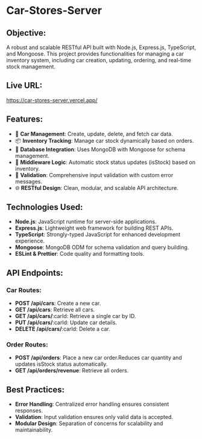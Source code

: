 # Car-Stores-Server

## Objective:

A robust and scalable RESTful API built with Node.js, Express.js, TypeScript, and Mongoose. This project provides functionalities for managing a car inventory system, including car creation, updating, ordering, and real-time stock management.

## Live URL:

https://car-stores-server.vercel.app/

## Features:

- 🚗 **Car Management**: Create, update, delete, and fetch car data.
- 📦 **Inventory Tracking**: Manage car stock dynamically based on orders.
- 💾 **Database Integration**: Uses MongoDB with Mongoose for schema management.
- 🔧 **Middleware Logic**: Automatic stock status updates (isStock) based on inventory.
- 📜 **Validation**: Comprehensive input validation with custom error messages.
- 🌐 **RESTful Design**: Clean, modular, and scalable API architecture.

## Technologies Used:

- **Node.js**: JavaScript runtime for server-side applications.
- **Express.js**: Lightweight web framework for building REST APIs.
- **TypeScript**: Strongly-typed JavaScript for enhanced development experience.
- **Mongoose**: MongoDB ODM for schema validation and query building.
- **ESLint & Prettier**: Code quality and formatting tools.

## API Endpoints:

### Car Routes:

- **POST /api/cars**: Create a new car.
- **GET /api/cars**: Retrieve all cars.
- **GET /api/cars/**:carId: Retrieve a single car by ID.
- **PUT /api/cars/**:carId: Update car details.
- **DELETE /api/cars/**:carId: Delete a car.

### Order Routes:

- **POST /api/orders**: Place a new car order.Reduces car quantity and updates isStock status automatically.
- **GET /api/orders/revenue**: Retrieve all orders.

## Best Practices:

- **Error Handling**: Centralized error handling ensures consistent responses.
- **Validation**: Input validation ensures only valid data is accepted.
- **Modular Design**: Separation of concerns for scalability and maintainability.
